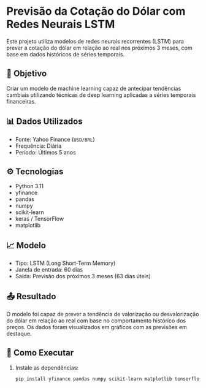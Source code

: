 # Previsão da Cotação do Dólar com Redes Neurais LSTM

Este projeto utiliza modelos de redes neurais recorrentes (LSTM) para prever a cotação do dólar em relação ao real nos próximos 3 meses, com base em dados históricos de séries temporais.

## 📌 Objetivo

Criar um modelo de machine learning capaz de antecipar tendências cambiais utilizando técnicas de deep learning aplicadas a séries temporais financeiras.

## 📊 Dados Utilizados

- Fonte: Yahoo Finance (`USD/BRL`)
- Frequência: Diária
- Período: Últimos 5 anos

## ⚙️ Tecnologias

- Python 3.11
- yfinance
- pandas
- numpy
- scikit-learn
- keras / TensorFlow
- matplotlib

## 📈 Modelo

- Tipo: LSTM (Long Short-Term Memory)
- Janela de entrada: 60 dias
- Saída: Previsão dos próximos 3 meses (63 dias úteis)

## 📤 Resultado

O modelo foi capaz de prever a tendência de valorização ou desvalorização do dólar em relação ao real com base no comportamento histórico dos preços. Os dados foram visualizados em gráficos com as previsões em destaque.

## 📁 Como Executar

1. Instale as dependências:
   ```bash
   pip install yfinance pandas numpy scikit-learn matplotlib tensorflow

